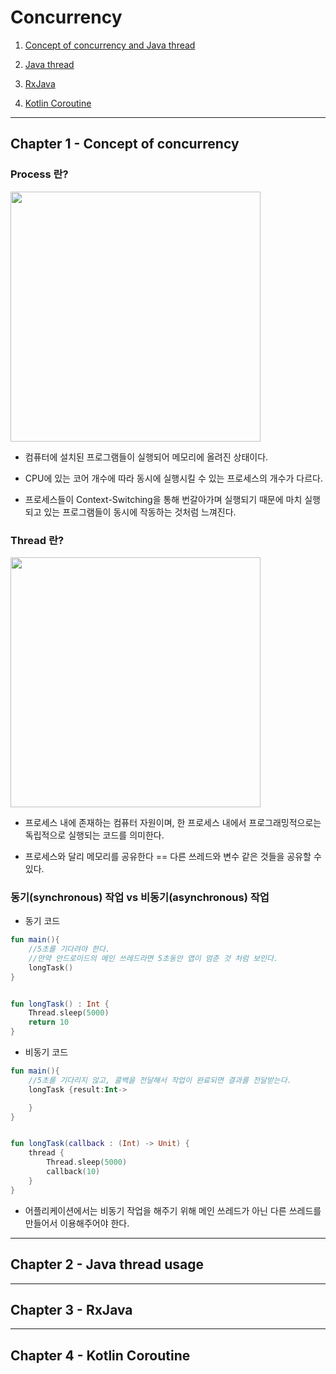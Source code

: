 # Concurrency


1. [Concept of concurrency and Java thread](#chapter-1---Concept-of-concurrency)

2. [Java thread](#chapter-2---java-thread-usage)

3. [RxJava](#chapter-3---rxjava)

4. [Kotlin Coroutine](#chapter4---kotlin-coroutine)

----
## Chapter 1 - Concept of concurrency

### Process 란?

<img src="https://www.lifewire.com/thmb/oZ-AvDqj9BBr8gKjGA9ammL7CAc=/768x0/filters:no_upscale():max_bytes(150000):strip_icc():format(webp)/2017-06-19-59483de05f9b58d58affe9eb.png" width=400>

* 컴퓨터에 설치된 프로그램들이 실행되어 메모리에 올려진 상태이다.

* CPU에 있는 코어 개수에 따라 동시에 실행시킬 수 있는 프로세스의 개수가 다르다.

* 프로세스들이 Context-Switching을 통해 번갈아가며 실행되기 때문에 마치 실행되고 있는 프로그램들이 동시에 작동하는 것처럼 느껴진다.




### Thread 란?

<img src="https://i.stack.imgur.com/IwE9m.png" width=400>

* 프로세스 내에 존재하는 컴퓨터 자원이며, 한 프로세스 내에서 프로그래밍적으로는 독립적으로 실행되는 코드를 의미한다.

* 프로세스와 달리 메모리를 공유한다 == 다른 쓰레드와 변수 같은 것들을 공유할 수 있다.




### 동기(synchronous) 작업 vs 비동기(asynchronous) 작업


* 동기 코드

```kotlin
fun main(){
    //5초를 기다려야 한다.
    //만약 안드로이드의 메인 쓰레드라면 5초동안 앱이 멈춘 것 처럼 보인다.
    longTask()
}


fun longTask() : Int {
    Thread.sleep(5000)
    return 10
}
```

* 비동기 코드

```kotlin
fun main(){
    //5초를 기다리지 않고, 콜백을 전달해서 작업이 완료되면 결과를 전달받는다.
    longTask {result:Int->

    }
}


fun longTask(callback : (Int) -> Unit) {
    thread {
        Thread.sleep(5000)
        callback(10)
    }
}
```

* 어플리케이션에서는 비동기 작업을 해주기 위해 메인 쓰레드가 아닌 다른 쓰레드를 만들어서 이용해주어야 한다.

----
## Chapter 2 - Java thread usage



----
## Chapter 3 - RxJava



----
## Chapter 4 - Kotlin Coroutine
